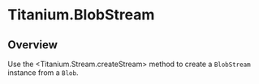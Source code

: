 # Titanium.BlobStream

<TypeHeader/>

## Overview

Use the <Titanium.Stream.createStream> method to create a `BlobStream` instance from a
`Blob`.

<ApiDocs/>

